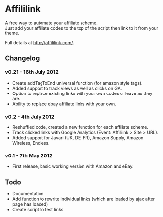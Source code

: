 # Affililink

A free way to automate your affiliate scheme.  
Just add your affiliate codes to the top of the script then link to it from your theme.

Full details at http://affililink.com/.

## Changelog

### v0.21 - 16th July 2012
* Create addTagToEnd universal function (for amazon style tags).
* Added support to track views as well as clicks on GA.
* Option to replace existing links with your own codes or leave as they are.
* Ability to replace ebay affiliate links with your own.

### v0.2 - 4th July 2012
* Reshuffled code, created a new function for each affiliate scheme.
* Track clicked links with Google Analytics (Event: Affililink > Site > URL).
* Added support for Javari (UK, DE, FR), Amazon Supply, Amazon Wireless, Endless.

### v0.1 - 7th May 2012
* First release, basic working version with Amazon and eBay.

## Todo
* Documentation
* Add function to rewrite individual links (which are loaded by ajax after page has loaded)
* Create script to test links
